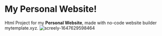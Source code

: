 # My Personal Website!

Html Project for my **Personal Website**, made with no-code website builder mytemplate.xyz.
![screely-1647629598464](https://user-images.githubusercontent.com/94073410/159066444-556f0afa-1ebf-4f6c-b261-ed0ff67ee093.png)

